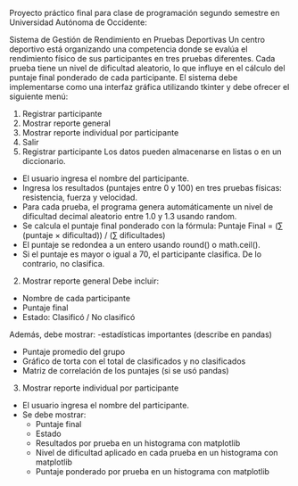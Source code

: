 Proyecto práctico final para clase de programación segundo semestre en Universidad Autónoma de Occidente:

Sistema de Gestión de Rendimiento en Pruebas Deportivas
Un centro deportivo está organizando una competencia donde se evalúa el rendimiento físico de sus participantes en tres pruebas diferentes. Cada prueba tiene un nivel de dificultad aleatorio, lo que influye en el cálculo del puntaje final ponderado de cada participante.
El sistema debe implementarse como una interfaz gráfica utilizando tkinter y debe ofrecer el siguiente menú:
1. Registrar participante
2. Mostrar reporte general
3. Mostrar reporte individual por participante
4. Salir
1. Registrar participante
Los datos pueden almacenarse en listas o en un diccionario.

- El usuario ingresa el nombre del participante.
- Ingresa los resultados (puntajes entre 0 y 100) en tres pruebas físicas: resistencia, fuerza y velocidad.
- Para cada prueba, el programa genera automáticamente un nivel de dificultad decimal aleatorio entre 1.0 y 1.3 usando random.
- Se calcula el puntaje final ponderado con la fórmula:
  Puntaje Final = (∑ (puntaje × dificultad)) / (∑ dificultades)
- El puntaje se redondea a un entero usando round() o math.ceil().
- Si el puntaje es mayor o igual a 70, el participante clasifica. De lo contrario, no clasifica.
2. Mostrar reporte general
Debe incluir:
- Nombre de cada participante
- Puntaje final
- Estado: Clasificó / No clasificó

Además, debe mostrar:
-estadísticas importantes (describe en pandas)
- Puntaje promedio del grupo
- Gráfico de torta con el total de clasificados y no clasificados
- Matriz de correlación de los puntajes (si se usó pandas)
3. Mostrar reporte individual por participante
- El usuario ingresa el nombre del participante.
- Se debe mostrar:
  - Puntaje final
  - Estado
  - Resultados por prueba en un histograma con matplotlib
  - Nivel de dificultad aplicado en cada prueba en un histograma con matplotlib
  - Puntaje ponderado por prueba en un histograma con matplotlib
